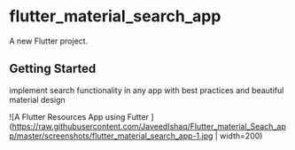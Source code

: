 # flutter_material_search_app

A new Flutter project.

## Getting Started

 implement search functionality in any app with best practices and beautiful material design
 
![A Flutter Resources App using Futter ](https://raw.githubusercontent.com/JaveedIshaq/Flutter_material_Seach_app/master/screenshots/flutter_material_search_app-1.jpg | width=200)
